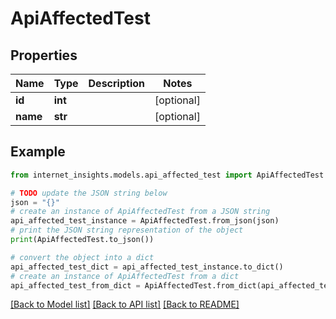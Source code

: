 # ApiAffectedTest


## Properties

Name | Type | Description | Notes
------------ | ------------- | ------------- | -------------
**id** | **int** |  | [optional] 
**name** | **str** |  | [optional] 

## Example

```python
from internet_insights.models.api_affected_test import ApiAffectedTest

# TODO update the JSON string below
json = "{}"
# create an instance of ApiAffectedTest from a JSON string
api_affected_test_instance = ApiAffectedTest.from_json(json)
# print the JSON string representation of the object
print(ApiAffectedTest.to_json())

# convert the object into a dict
api_affected_test_dict = api_affected_test_instance.to_dict()
# create an instance of ApiAffectedTest from a dict
api_affected_test_from_dict = ApiAffectedTest.from_dict(api_affected_test_dict)
```
[[Back to Model list]](../README.md#documentation-for-models) [[Back to API list]](../README.md#documentation-for-api-endpoints) [[Back to README]](../README.md)


